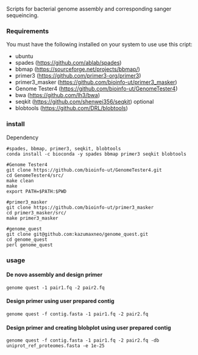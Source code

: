 Scripts for bacterial genome assembly and corresponding sanger sequeincing.  

### Requirements

You must have the following installed on your system to use use this cript:
* ubuntu
* spades (<https://github.com/ablab/spades>)
* bbmap (<https://sourceforge.net/projects/bbmap/>)
* primer3 (<https://github.com/primer3-org/primer3>)
* primer3_masker (<https://github.com/bioinfo-ut/primer3_masker>)
* Genome Tester4 (<https://github.com/bioinfo-ut/GenomeTester4>)
* bwa (<https://github.com/lh3/bwa>)  
* seqkit (<https://github.com/shenwei356/seqkit>)
optional
* blobtools (<https://github.com/DRL/blobtools>)


### install
Dependency

    #spades, bbmap, primer3, seqkit, blobtools
    conda install -c bioconda -y spades bbmap primer3 seqkit blobtools
    
    #Genome Tester4
    git clone https://github.com/bioinfo-ut/GenomeTester4.git
    cd GenomeTester4/src/
    make clean
    make
    export PATH=$PATH:$PWD
    
    #primer3_masker 
    git clone https://github.com/bioinfo-ut/primer3_masker 
    cd primer3_masker/src/ 
    make primer3_masker
    
    #genome_quest
    git clone git@github.com:kazumaxneo/genome_quest.git
    cd genome_quest
    perl genome_quest


### usage
#### De novo assembly and design primer

    genome quest -1 pair1.fq -2 pair2.fq  
#### Design primer using user prepared contig  

    genome quest -f contig.fasta -1 pair1.fq -2 pair2.fq  
#### Design primer and creating blobplot using user prepared contig  

    genome quest -f contig.fasta -1 pair1.fq -2 pair2.fq -db uniprot_ref_proteomes.fasta -e 1e-25  


